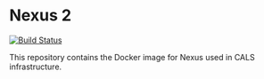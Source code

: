 # Nexus 2

[![Build Status](https://jenkins.capra.tv/buildStatus/icon?job=nexus/master)](https://jenkins.capra.tv/job/nexus/job/master/)

This repository contains the Docker image for Nexus used in CALS infrastructure.
